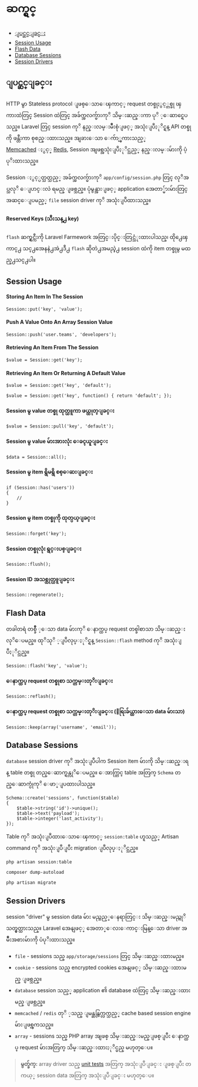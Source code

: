 # ဆက္ရွင္

- [ျပင္ဆင္ျခင္း](#configuration)
- [Session Usage](#session-usage)
- [Flash Data](#flash-data)
- [Database Sessions](#database-sessions)
- [Session Drivers](#session-drivers)

<a name="configuration"></a>
## ျပင္ဆင္ျခင္း

HTTP မွာ Stateless protocol ျဖစ္ေသာေၾကာင့္ request တစ္ခုႏွင့္တစ္ခု ၾကားထဲတြင္ Session ထဲတြင္ အခ်က္အလက္မ်ားကုိ သိမ္းဆည္းကာ ပုိ ့ေဆာင္ရေပသည္။ Laravel တြင္ session ကုိ နည္းလမ္းမ်ိဳးစုံျဖင့္ အသုံးျပဳႏုိင္ရန္ API တစ္ခုကို ဖန္တီးကာ စုစည္းထားသည္။ အျခားေသာ ေက်ာ္ၾကားသည့္  
[Memcached](http://memcached.org) ႏွင့္ [Redis](http://redis.io), Session အျဖစ္အသုံးျပဳႏုိင္သည့္ နည္းလမ္းမ်ားကို ပံ့ပုိးထားသည္။

Session ႏွင့္ပတ္သတ္သည့္ အခ်က္အလက္မ်ားကုိ `app/config/session.php` တြင္ လုိအပ္သလုိ ေျပာင္းလဲ ရမည္ ျဖစ္သည္။ ပုံမွန္အားျဖင့္ application အေတာ္မ်ားမ်ားတြင္ အဆင္ေျပမည့္ `file` session driver ကုိ အသုံးျပဳထားသည္။

#### Reserved Keys (သီးသန္႕ key)


`flash` ဆက္ရွင္ကီးကို Laravel Farmework အတြင္းပိုင္းတြင္သံုးထားပါသည္၊ ထို႕ေၾကာင္႕  သင္႕အေနနဲ႕အဲ႕ဒီ႕ `flash` ဆိုတဲ႕အမည္နဲ႕  session ထဲကို item တစ္ခုမွ မထည္႕သင္႕ပါ။

<a name="session-usage"></a>
## Session Usage

#### Storing An Item In The Session

	Session::put('key', 'value');

#### Push A Value Onto An Array Session Value

	Session::push('user.teams', 'developers');

#### Retrieving An Item From The Session

	$value = Session::get('key');

#### Retrieving An Item Or Returning A Default Value

	$value = Session::get('key', 'default');

	$value = Session::get('key', function() { return 'default'; });

#### Session မွ value တစ္ခု ထုတ္ယူကာ ဖယ္ထုတ္ျခင္း

	$value = Session::pull('key', 'default');

#### Session မွ value မ်ားအားလုံး ေခၚယူျခင္း

	$data = Session::all();

#### Session မွ item ရွိမရွိ စစ္ေဆးျခင္း

	if (Session::has('users'))
	{
		//
	}

#### Session မွ item တစ္ခုကို ထုတ္ပယ္ျခင္း

	Session::forget('key');

#### Session တစ္ခုလုံး ရွင္းပစ္ျခင္း

	Session::flush();

#### Session ID အသစ္ထုတ္ယူျခင္း

	Session::regenerate();

<a name="flash-data"></a>
## Flash Data

တခါတရံ  တစ္ခ်ိဳ  ့ေသာ data မ်ားကုိ ေနာက္ထပ္ request တစ္ခါစာသာ သိမ္းဆည္းလုိေပမည္။ ထုိသုိ ့ျပဳလုပ္ႏုိင္ရန္ `Session::flash` method ကုိ အသုံးျပဳႏုိင္သည္။

	Session::flash('key', 'value');

#### ေနာက္ထပ္ request တစ္ခုစာ သက္တမ္းတုိးျခင္း

	Session::reflash();

#### ေနာက္ထပ္ request တစ္ခုစာ သက္တမ္းတုိးျခင္း  (ေရြးခ်ယ္ထားေသာ data မ်ားသာ) 

	Session::keep(array('username', 'email'));

<a name="database-sessions"></a>
## Database Sessions


`database` session driver ကုိ အသုံးျပဳပါက Session item မ်ားကို သိမ္းဆည္းရန္ table တစ္ခု တည္ေဆာက္ရန္လုိေပမည္။ ေအာက္တြင္  table အတြက္ `Schema` တည္ေဆာက္ပုံကုိ ေဖာ္ျပထားပါသည္။

	Schema::create('sessions', function($table)
	{
		$table->string('id')->unique();
		$table->text('payload');
		$table->integer('last_activity');
	});

	
Table ကုိ အသုံးျပဳထားေသာေၾကာင့္ `session:table` ဟူသည့္ Artisan command ကုိ အသုံးျပဳျပီး migration ျပဳလုပ္ႏုိင္သည္။


	php artisan session:table

	composer dump-autoload

	php artisan migrate

<a name="session-drivers"></a>
## Session Drivers

session "driver" မွ session data မ်ား မည္သည့္ေနရာတြင္း သိမ္းဆည္းမည္ကုိ သတ္မွတ္ထားသည္။  Laravel အေနျဖင့္ အေတာ္ေလးေကာင္းမြန္ေသာ driver အမ်ိဳးအစားမ်ားကို ပံပုိးထားသည္။

- `file` - sessions သည္ `app/storage/sessions` တြင္ သိမ္းဆည္းထားမည္။
- `cookie` - sessions သည္ encrypted cookies အေနျဖင့္ သိမ္းဆည္းထားမည္ ျဖစ္သည္။
- `database` session သည့္ application ၏ database ထဲတြင္ သိမ္းဆည္းထားမည္ ျဖစ္သည္။
- `memcached` / `redis` တုိ ့သည္ ျမန္ဆန္သြက္လက္သည့္ cache based session engine မ်ားျဖစ္ၾကသည္။
- `array` - sessions သည္ PHP array အျဖစ္ သိမ္းဆည္းမည္ျဖစ္ျပီး ေနာက္ထပ္ request မ်ားအတြက္ သိမ္းဆည္းထားႏုိင္မည္ မဟုတ္ေပ။


> **မွတ္ခ်က္:**  array driver သည္ [unit tests](/docs/testing) အတြက္ အသုံးျပဳျခင္း ျဖစ္ျပီး တကယ့္ session data အတြက္ အသုံးျပဳျခင္း မဟုတ္ေပ။

